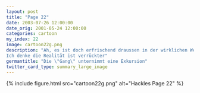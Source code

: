 ```yaml
---
layout: post
title: "Page 22"
date: 2003-07-26 12:00:00
date_orig: 2001-05-24 12:00:00
categories: cartoon
my_index: 22
image: cartoon22g.png
description: "Ah, es ist doch erfrischend draussen in der wirklichen Welt zu sein oder Es ist doch verrückt den ganzen Tag in einer Arbeitskabine eingepfercht zu sein Diese Eichhörnchen-Akrobatentruppe hat einen Kurzschluss in der Stromversorgung der Stadt verursacht hackles katarina marcus
Ich denke die Realität ist verrückter"
germantitle: "Die \"Gang\" unternimmt eine Exkursion"
twitter_card_type: summary_large_image
---
```


{% include figure.html src="cartoon22g.png" alt="Hackles Page 22"  %}
